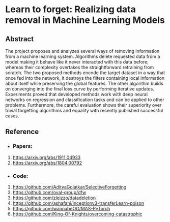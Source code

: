 # Learn to forget: Realizing data removal in Machine Learning Models
## Abstract
The project proposes and analyzes several ways of removing information from a machine learning system. Algorithms delete requested data from a model making it behave like it never interacted with this data before; whereas their complexity overtakes the straightforward retraining from scratch. The two proposed methods encode the target dataset in a way that once fed into the network, it destroys the filters containing local information about itself while preserving the global features. The other algorithm builds on converging into the final loss curve by performing iterative updates. Experiments proved that developed methods work with deep neural networks on regression and classification tasks and can be applied to other problems. Furthermore, the careful evaluation shows their superiority over trivial forgetting algorithms and equality with recently published successful cases.

## Reference
* ### Papers:
1. https://arxiv.org/abs/1911.04933
2. https://arxiv.org/abs/1804.00792

* ### Code: 
1. https://github.com/AdityaGolatkar/SelectiveForgetting
2. https://github.com/oval-group/dfw
3. https://github.com/zleizzo/datadeletion
4. https://github.com/ashafahi/inceptionv3-transferLearn-poison
5. https://github.com/wannabeOG/MAS-PyTorch
6. https://github.com/King-Of-Knights/overcoming-catastrophic
